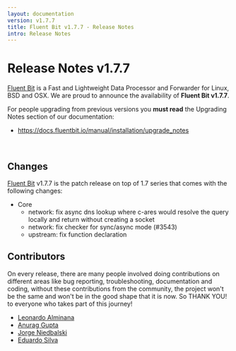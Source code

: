 ```yaml
---
layout: documentation
version: v1.7.7
title: Fluent Bit v1.7.7 - Release Notes
intro: Release Notes
---
```


# Release Notes v1.7.7

[Fluent Bit](http://fluentbit.io) is a Fast and Lightweight Data Processor and Forwarder for Linux, BSD and OSX. We are proud to announce the availability of __Fluent Bit v1.7.7__.

For people upgrading from previous versions you __must read__ the Upgrading Notes section of our documentation:

- <a href="https://docs.fluentbit.io/manual/installation/upgrade_notes">https://docs.fluentbit.io/manual/installation/upgrade_notes</a>

<br>

## Changes

[Fluent Bit](https://fluentbit.io) v1.7.7 is the patch release on top of 1.7 series that comes with the following changes:

 - Core
   - network: fix async dns lookup where c-ares would resolve the query locally and return without creating a socket
   - network: fix checker for sync/async mode (#3543)
   - upstream: fix function declaration

## Contributors

On every release, there are many people involved doing contributions on different areas like bug reporting, troubleshooting, documentation and coding, without these contributions from the community, the project won't be the same and won't be in the good shape that it is now. So THANK YOU! to everyone who takes part of this journey!

- [Leonardo Alminana](https://github.com/leonardo-albertovich)
- [Anurag Gupta](https://github.com/agup006)
- [Jorge Niedbalski](https://github.com/niedbalski)
- [Eduardo Silva](https://github.com/edsiper)
